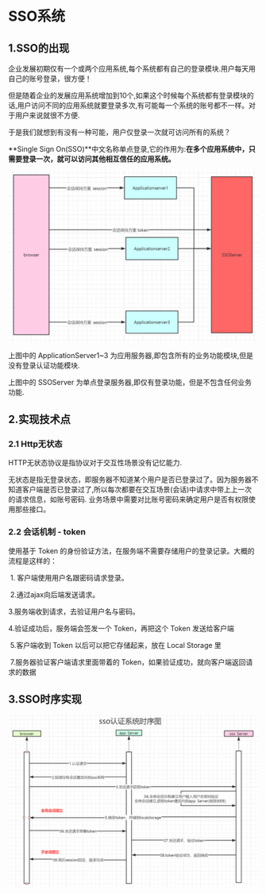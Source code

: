 # SSO系统

## 1.SSO的出现

企业发展初期仅有一个或两个应用系统,每个系统都有自己的登录模块.用户每天用自己的账号登录，很方便！

但是随着企业的发展应用系统增加到10个,如果这个时候每个系统都有登录模块的话,用户访问不同的应用系统就要登录多次,有可能每一个系统的账号都不一样。对于用户来说就很不方便.

于是我们就想到有没有一种可能，用户仅登录一次就可访问所有的系统？

**Single Sign On(SSO)**中文名称单点登录,它的作用为:**在多个应用系统中，只需要登录一次，就可以访问其他相互信任的应用系统。**

![](images\SSO_思想.png)

上图中的 ApplicationServer1~3 为应用服务器,即包含所有的业务功能模块,但是没有登录认证功能模块.

上图中的 SSOServer 为单点登录服务器,即仅有登录功能，但是不包含任何业务功能.

## 2.实现技术点

### 2.1 Http无状态

HTTP无状态协议是指协议对于交互性场景没有记忆能力.

无状态是指无登录状态，即服务器不知道某个用户是否已登录过了。因为服务器不知道客户端是否已登录过了,所以每次都要在交互场景(会话)中请求中带上上一次的请求信息，如账号密码. 业务场景中需要对比账号密码来确定用户是否有权限使用那些接口。

### 2.2 会话机制 - token

使用基于 Token 的身份验证方法，在服务端不需要存储用户的登录记录。大概的流程是这样的：

​    1. 客户端使用用户名跟密码请求登录。

​    2.通过ajax向后端发送请求。

   3.服务端收到请求，去验证用户名与密码。

   4.验证成功后，服务端会签发一个 Token，再把这个 Token 发送给客户端

​    5.客户端收到 Token 以后可以把它存储起来，放在 Local Storage 里

​    7.服务器验证客户端请求里面带着的 Token，如果验证成功，就向客户端返回请求的数据

## 3.SSO时序实现

![](images\SSO_时序.png)



